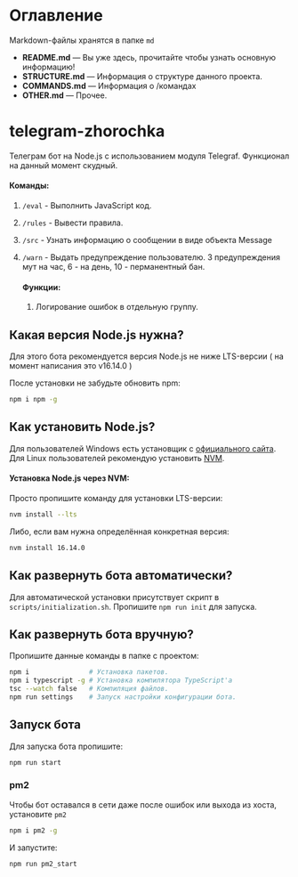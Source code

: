 # Оглавление

Markdown-файлы хранятся в папке `md`

- **README.md** — Вы уже здесь, прочитайте чтобы узнать основную информацию!
- **STRUCTURE.md** — Информация о структуре данного проекта.
- **COMMANDS.md** — Информация о /командах
- **OTHER.md** — Прочее.
# telegram-zhorochka

Телеграм бот на Node.js с использованием модуля Telegraf. Функционал на данный момент скудный.

#### Команды:

1. `/eval` - Выполнить JavaScript код.

2. `/rules` - Вывести правила.

3. `/src` - Узнать информацию о сообщении в виде объекта Message

4. `/warn` - Выдать предупреждение пользователю. 3 предупреждения мут на час, 6 - на день, 10 - перманентный бан.
   
   #### Функции:
   
   1. Логирование ошибок в отдельную группу.

## Какая версия Node.js нужна?

Для этого бота рекомендуется версия Node.js не ниже LTS-версии ( на момент написания это v16.14.0 )

После установки не забудьте обновить npm:

```bash
npm i npm -g
```

## Как установить Node.js?

Для пользователей Windows есть установщик с [официального сайта](https://nodejs.org). Для Linux пользователей рекомендую установить [NVM](https://github.com/nvm-sh/nvm).

#### Установка Node.js через NVM:

Просто пропишите команду для установки LTS-версии:

```bash
nvm install --lts
```

Либо, если вам нужна определённая конкретная версия:

```bash
nvm install 16.14.0
```

## Как развернуть бота автоматически?

Для автоматической установки присутствует скрипт в `scripts/initialization.sh`.
Пропишите `npm run init` для запуска.

## Как развернуть бота вручную?

Пропишите данные команды в папке с проектом:

```bash
npm i               # Установка пакетов.
npm i typescript -g # Установка компилятора TypeScript'a
tsc --watch false   # Компиляция файлов.
npm run settings    # Запуск настройки конфигурации бота.
```

## Запуск бота

Для запуска бота пропишите:

```bash
npm run start
```

### pm2

Чтобы бот оставался в сети даже после ошибок или выхода из хоста, установите `pm2`

```bash
npm i pm2 -g
```

И запустите:

```bash
npm run pm2_start
```
